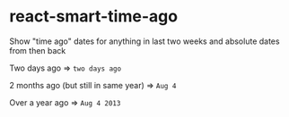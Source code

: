react-smart-time-ago
====================

Show "time ago" dates for anything in last two weeks and absolute dates from then back

Two days ago => `two days ago`

2 months ago (but still in same year) => `Aug 4`

Over a year ago => `Aug 4 2013`
